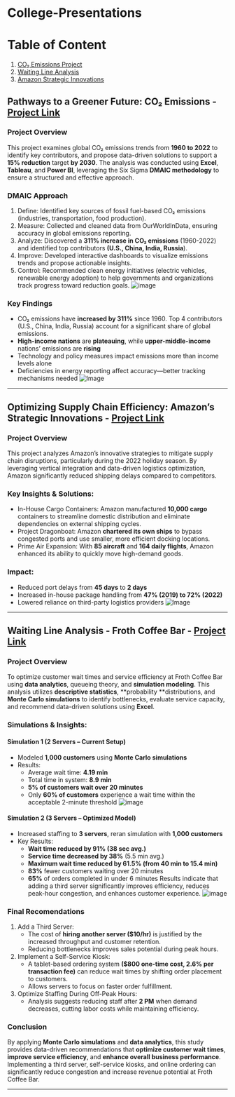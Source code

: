 # College-Presentations
# Table of Content

1)  [CO₂ Emissions Project](https://github.com/SimpleStepper/College-Presentations/blob/main/README.md#-pathways-to-a-greener-future-co-emissions---project-link)
2)  [Waiting Line Analysis](https://github.com/SimpleStepper/College-Presentations/blob/main/README.md#waiting-line-analysis---froth-coffee-bar---project-link)
3)  [Amazon Strategic Innovations](https://github.com/SimpleStepper/College-Presentations/blob/main/README.md#optimizing-supply-chain-efficiency-amazons-strategic-innovations---project-link)
## <a name="CO₂-Emissions"></a> Pathways to a Greener Future: CO₂ Emissions - [Project Link](https://github.com/SimpleStepper/College-Presentations/blob/main/Portfolio%20Projects/Final%20Presentation%20-%20DSCI%204700.pdf)
### Project Overview
This project examines global CO₂ emissions trends from **1960 to 2022** to identify key contributors, and propose data-driven solutions to support a **15% reduction** target **by 2030**. The analysis was conducted using **Excel**, **Tableau**, and **Power BI**, leveraging the Six Sigma **DMAIC methodology** to ensure a structured and effective approach.
### DMAIC Approach
1) Define: Identified key sources of fossil fuel-based CO₂ emissions (industries, transportation, food production).
2) Measure: Collected and cleaned data from OurWorldInData, ensuring accuracy in global emissions reporting.
3) Analyze: Discovered a **311% increase in CO₂ emissions** (1960-2022) and identified top contributors **(U.S., China, India, Russia**).
4) Improve: Developed interactive dashboards to visualize emissions trends and propose actionable insights.
5) Control: Recommended clean energy initiatives (electric vehicles, renewable energy adoption) to help governments and organizations track progress toward reduction goals.
![image](https://github.com/SimpleStepper/College-Presentations/blob/main/Slide%20Visualizations/Screenshot%202025-03-10%20132740.png)
### Key Findings
- CO₂ emissions have **increased by 311%** since 1960. Top 4 contributors (U.S., China, India, Russia) account for a significant share of global emissions.
- **High-income nations** are **plateauing**, while **upper-middle-income** nations’ emissions are **rising**
- Technology and policy measures impact emissions more than income levels alone
- Deficiencies in energy reporting affect accuracy—better tracking mechanisms needed
![Image](https://github.com/SimpleStepper/College-Presentations/blob/main/Slide%20Visualizations/Region%20and%20Income%20Levels.png)

---

## Optimizing Supply Chain Efficiency: Amazon’s Strategic Innovations - [Project Link](https://github.com/SimpleStepper/College-Presentations/blob/main/Portfolio%20Projects/Amazon%20Presentation%20-%20OPSM%204820.pdf)
### Project Overview
This project analyzes Amazon’s innovative strategies to mitigate supply chain disruptions, particularly during the 2022 holiday season. By leveraging vertical integration and data-driven logistics optimization, Amazon significantly reduced shipping delays compared to competitors.
### Key Insights & Solutions:
- In-House Cargo Containers: Amazon manufactured **10,000 cargo** containers to streamline domestic distribution and eliminate dependencies on external shipping cycles.
- Project Dragonboat: Amazon **chartered its own ships** to bypass congested ports and use smaller, more efficient docking locations.
- Prime Air Expansion: With **85 aircraft** and **164 daily flights**, Amazon enhanced its ability to quickly move high-demand goods.
### Impact:
- Reduced port delays from **45 days** to **2 days**
- Increased in-house package handling from **47% (2019) to 72% (2022)**
- Lowered reliance on third-party logistics providers
![Image](https://github.com/SimpleStepper/College-Presentations/blob/main/Slide%20Visualizations/Amazon%20Investment%20in%20supply%20chain.png)

---
## Waiting Line Analysis - Froth Coffee Bar - [Project Link](https://github.com/SimpleStepper/College-Presentations/blob/main/Portfolio%20Projects/Waiting%20Line%20Analysis%20(Froth%20Coffee%20Bar).pdf)
### Project Overview
To optimize customer wait times and service efficiency at Froth Coffee Bar using **data analytics**, queueing theory, and **simulation modeling**. This analysis utilizes **descriptive statistics**, **probability **distributions, and **Monte Carlo simulations** to identify bottlenecks, evaluate service capacity, and recommend data-driven solutions using **Excel**.
### Simulations & Insights:
#### Simulation 1 (2 Servers – Current Setup)
- Modeled **1,000 customers** using **Monte Carlo simulations**
- Results:
  - Average wait time: **4.19 min**
  - Total time in system: **8.9 min**
  - **5% of customers wait over 20 minutes**
  - Only **60% of customers** experience a wait time within the acceptable 2-minute threshold
![image](https://github.com/SimpleStepper/College-Presentations/blob/main/Slide%20Visualizations/Daily%20Averages%20for%20Froth%20Desert%20bar.png)
 #### Simulation 2 (3 Servers – Optimized Model)
- Increased staffing to **3 servers**, reran simulation with **1,000 customers**
- Key Results:
  - **Wait time reduced by 91% (38 sec avg.)**
  - **Service time decreased by 38%** (5.5 min avg.)
  - **Maximum wait time reduced by 61.5% (from 40 min to 15.4 min)**
  - **83%** fewer customers waiting over 20 minutes
  - **65%** of orders completed in under 6 minutes
 Results indicate that adding a third server significantly improves efficiency, reduces peak-hour congestion, and enhances customer experience.
![image](https://github.com/SimpleStepper/College-Presentations/blob/main/Slide%20Visualizations/Frequency%20of%20Customer%20time%20in%20system%20per%20minute.png)
### Final Recomendations
1. Add a Third Server:
   - The cost of **hiring another server ($10/hr)** is justified by the increased throughput and customer retention.
   - Reducing bottlenecks improves sales potential during peak hours.
2. Implement a Self-Service Kiosk:
   - A tablet-based ordering system **($800 one-time cost, 2.6% per transaction fee)** can reduce wait times by shifting order placement to customers.
   - Allows servers to focus on faster order fulfillment.
3. Optimize Staffing During Off-Peak Hours:
   - Analysis suggests reducing staff after **2 PM** when demand decreases, cutting labor costs while maintaining efficiency.
### Conclusion
By applying **Monte Carlo simulations** and **data analytics**, this study provides data-driven recommendations that **optimize customer wait times**, **improve service efficiency**, and **enhance overall business performance**. Implementing a third server, self-service kiosks, and online ordering can significantly reduce congestion and increase revenue potential at Froth Coffee Bar.

---



